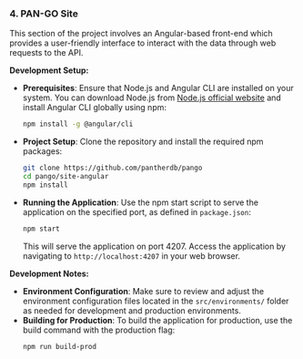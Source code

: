 ### 4. PAN-GO Site
This section of the project involves an Angular-based front-end which provides a user-friendly interface to interact with the data through web requests to the API.

**Development Setup:**
- **Prerequisites**: Ensure that Node.js and Angular CLI are installed on your system. You can download Node.js from [Node.js official website](https://nodejs.org/) and install Angular CLI globally using npm:
    ```bash
    npm install -g @angular/cli
    ```

- **Project Setup**: Clone the repository and install the required npm packages:
    ```bash
    git clone https://github.com/pantherdb/pango
    cd pango/site-angular
    npm install
    ```

- **Running the Application**: Use the npm start script to serve the application on the specified port, as defined in `package.json`:
    ```bash
    npm start
    ```
    This will serve the application on port 4207. Access the application by navigating to `http://localhost:4207` in your web browser.

**Development Notes:**
- **Environment Configuration**: Make sure to review and adjust the environment configuration files located in the `src/environments/` folder as needed for development and production environments.
- **Building for Production**: To build the application for production, use the build command with the production flag:
    ```bash
    npm run build-prod
    ```


